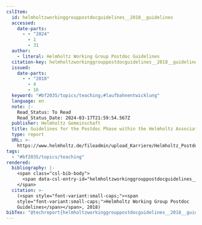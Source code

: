 ```yaml
---
cslItem:
  id: helmholtzworkinggrouppostdocguidelines__2018__guidelines
  accessed:
    date-parts:
      - - "2024"
        - 1
        - 31
  author:
    - literal: Helmholtz Working Group Postdoc Guidelines
  citation-key: helmholtzworkinggrouppostdocguidelines__2018__guidelines
  issued:
    date-parts:
      - - "2018"
        - 4
        - 16
  keyword: "#bf2035/topics/teaching;#laufbahnentwicklung"
  language: en
  note: |-
    Read_Status: To Read
    Read_Status_Date: 2024-03-17T21:59:54.567Z
  publisher: Helmholtz Gemeinschaft
  title: Guidelines for the Postdoc Phase within the Helmholtz Association
  type: report
  URL: >-
    https://www.helmholtz.de/fileadmin/upload_Karriere/Helmholtz_Postdoc_Guidelines.pdf
tags:
  - "#bf2035/topics/teaching"
rendered:
  bibliography: |-
    <span class="csl-bib-body">
      <span data-csl-entry-id="helmholtzworkinggrouppostdocguidelines__2018__guidelines" class="csl-entry"><span class='author-bib'>Helmholtz Working Group Postdoc Guidelines</span>. <span class='date-bib'>(2018)</span>. <span class='title'><i><b><span style="font-style:normal;">Guidelines for the Postdoc Phase within the Helmholtz Association</span></b></i></span>. Helmholtz Gemeinschaft. <span class='URL'><a href='https://www.helmholtz.de/fileadmin/upload_Karriere/Helmholtz_Postdoc_Guidelines.pdf'>LINK</a></span></span>
    </span>
  citation: >-
    (<span style="font-variant:small-caps;"><span
    style="font-variant:small-caps;">Helmholtz Working Group Postdoc
    Guidelines</span></span>, 2018)
bibTex: "@techreport{helmholtzworkinggrouppostdocguidelines__2018__guidelines,\n\tauthor = {{Helmholtz Working Group Postdoc Guidelines}},\n\tyear = {2018},\n\tmonth = {apr 16},\n\tnote = {Read\\textunderscore{}Status: To Read\nRead\\textunderscore{}Status\\textunderscore{}Date: 2024-03-17T21:59:54.567Z},\n\tinstitution = {Helmholtz Gemeinschaft},\n\ttitle = {Guidelines for the {Postdoc} {Phase} within the {Helmholtz} {Association}},\n\turl = {https://www.helmholtz.de/fileadmin/upload_Karriere/Helmholtz_Postdoc_Guidelines.pdf},\n}\n\n"
---
```


